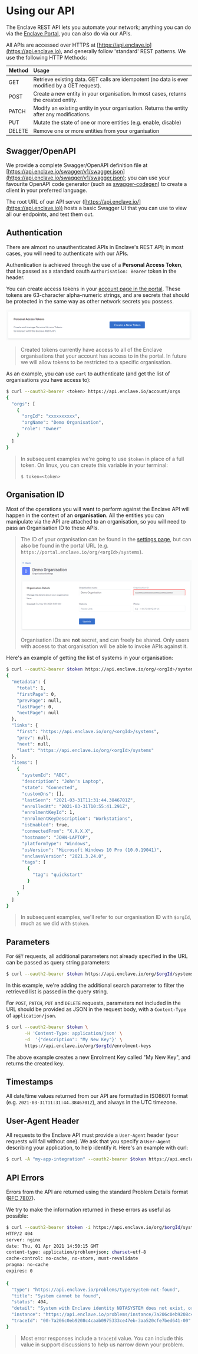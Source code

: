 # Using our API

The Enclave REST API lets you automate your network; anything you can do via the [Enclave Portal](https://portal.enclave.io), you can also do via our APIs.

All APIs are accessed over HTTPS at [https://api.enclave.io](https://api.enclave.io), and generally follow 'standard' REST patterns. We use the following HTTP Methods:

| Method | Usage                                                                                         |
| :----- | :-------------------------------------------------------------------------------------------- |
| GET    | Retrieve existing data. GET calls are idempotent (no data is ever modified by a GET request). |
| POST   | Create a new entity in your organisation. In most cases, returns the created entity.          |
| PATCH  | Modify an existing entity in your organisation. Returns the entity after any modifications.   |
| PUT    | Mutate the state of one or more entities (e.g. enable, disable)                               |
| DELETE | Remove one or more entities from your organisation                                            |

## Swagger/OpenAPI

We provide a complete Swagger/OpenAPI definition file at [https://api.enclave.io/swagger/v1/swagger.json](https://api.enclave.io/swagger/v1/swagger.json); you can use 
your favourite OpenAPI code generator (such as [swagger-codegen](https://swagger.io/tools/swagger-codegen/)) to create a client in your preferred language.

The root URL of our API server ([https://api.enclave.io/](https://api.enclave.io)) hosts a basic Swagger UI that you can use to view all our endpoints,
and test them out.

## Authentication

There are almost no unauthenticated APIs in Enclave's REST API; in most cases, you will need to authenticate with our APIs.

Authentication is achieved through the use of a **Personal Access Token**, that is passed as a standard oauth `Authorisation: Bearer` token in the header.

You can create access tokens in your [account page in the portal](https://portal.enclave.io/account). These tokens
are 63-character alpha-numeric strings, and are secrets that should be protected in the same way as other network secrets you possess.

![Location of Personal Access Tokens in your account page](/images/api/pat-location.png)

> Created tokens currently have access to all of the Enclave organisations that your account has access to in the portal. In future we will allow tokens to be restricted
> to a specific organisation.

As an example, you can use `curl` to authenticate (and get the list of organisations you have access to):

```bash
$ curl --oauth2-bearer <token> https://api.enclave.io/account/orgs
{
  "orgs": [
    {
      "orgId": "xxxxxxxxxx",
      "orgName": "Demo Organisation",
      "role": "Owner"
    }
  ]
}
```

> In subsequent examples we're going to use `$token` in place of a full token. On linux, you can create this variable in your terminal:
> 
> ```
> $ token=<token>
> ```

## Organisation ID

Most of the operations you will want to perform against the Enclave API will happen in the context of an **organisation**. All the entities you can manipulate
via the API are attached to an organisation, so you will need to pass an Organisation ID to these APIs.

> The ID of your organisation can be found in the [settings page](https://portal.enclave.io/my/settings), but can also be found
> in the portal URL (e.g. `https://portal.enclave.io/org/<orgId>/systems`).
> 
> ![Organisation ID location in Organisation Settings](/images/api/orgid-location.png)
>
> Organisation IDs are **not** secret, and can freely be shared. Only users with access to that organisation will be able to invoke APIs against it.

Here's an example of getting the list of systems in your organisation:
```bash
$ curl --oauth2-bearer $token https://api.enclave.io/org/<orgId>/systems
{
  "metadata": {
    "total": 1,
    "firstPage": 0,
    "prevPage": null,
    "lastPage": 0,
    "nextPage": null
  },
  "links": {
    "first": "https://api.enclave.io/org/<orgId>/systems",
    "prev": null,
    "next": null,
    "last": "https://api.enclave.io/org/<orgId>/systems"
  },
  "items": [
    {
      "systemId": "ABC",
      "description": "John's Laptop",
      "state": "Connected",
      "customDns": [],
      "lastSeen": "2021-03-31T11:31:44.3846701Z",
      "enrolledAt": "2021-03-31T10:55:41.291Z",
      "enrolmentKeyId": 1,
      "enrolmentKeyDescription": "Workstations",
      "isEnabled": true,
      "connectedFrom": "X.X.X.X",
      "hostname": "JOHN-LAPTOP",
      "platformType": "Windows",
      "osVersion": "Microsoft Windows 10 Pro (10.0.19041)",
      "enclaveVersion": "2021.3.24.0",
      "tags": [
        {
          "tag": "quickstart"
        }
      ]
    }
  ]
}
```

> In subsequent examples, we'll refer to our organisation ID with `$orgId`, much as we did with `$token`.

## Parameters

For `GET` requests, all additional parameters not already specified in the URL can be passed as query string parameters:

```bash
$ curl --oauth2-bearer $token https://api.enclave.io/org/$orgId/systems?search=Jane
```

In this example, we're adding the additional search parameter to filter the retrieved list is passed in the query string.

For `POST`, `PATCH`, `PUT` and `DELETE` requests, parameters not included in the URL should be provided as JSON in the request body,
with a `Content-Type` of `application/json`.

```bash
$ curl --oauth2-bearer $token \
       -H 'Content-Type: application/json' \
       -d  '{"description": "My New Key"}' \
       https://api.enclave.io/org/$orgId/enrolment-keys
```

The above example creates a new Enrolment Key called "My New Key", and returns the created key.

## Timestamps

All date/time values returned from our API are formatted in ISO8601 format (e.g. `2021-03-31T11:31:44.3846701Z`), and always in the UTC timezone.

## User-Agent Header

All requests to the Enclave API must provide a `User-Agent` header (your requests will fail without one). We ask that you specify a `User-Agent` 
describing your application, to help identify it. Here's an example with curl:

```bash
$ curl -A "my-app-integration" --oauth2-bearer $token https://api.enclave.io/org/$orgId/systems?search=Jane
```

## API Errors

Errors from the API are returned using the standard Problem Details format ([RFC 7807](https://tools.ietf.org/html/rfc7807)).

We try to make the information returned in these errors as useful as possible:

```bash
$ curl --oauth2-bearer $token -i https://api.enclave.io/org/$orgId/systems/NOTASYSTEM
HTTP/2 404
server: nginx
date: Thu, 01 Apr 2021 14:50:15 GMT
content-type: application/problem+json; charset=utf-8
cache-control: no-cache, no-store, must-revalidate
pragma: no-cache
expires: 0

{
  "type": "https://api.enclave.io/problems/type/system-not-found",
  "title": "System cannot be found",
  "status": 404,
  "detail": "System with Enclave identity NOTASYSTEM does not exist, or your access rights do not allow access to it.",
  "instance": "https://api.enclave.io/problems/instance/7a206c0eb9208c4caab0975333ce47eb",
  "traceId": "00-7a206c0eb9208c4caab0975333ce47eb-3aa520cfe7bed641-00"
}
```

> Most error responses include a `traceId` value. You can include this value in support discussions to help us narrow down your problem.
